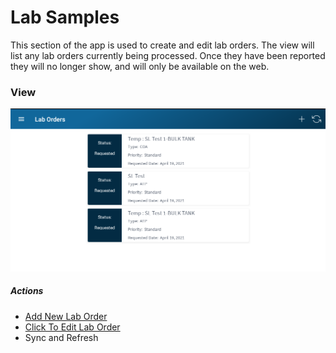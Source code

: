﻿# Lab Samples

This section of the app is used to create and edit lab orders. 
The view will list any lab orders currently being processed. Once they have been reported they will no longer show, and will only be available on 
the web. 

### View

![image-logo](../images/LabOrders.PNG)

##### Actions

* [Add New Lab Order](LabOrder.md) 
* [Click To Edit Lab Order](LabOrder.md) 
* Sync and Refresh
